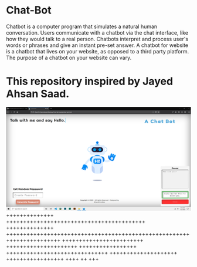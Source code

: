 # Chat-Bot
Chatbot is a computer program that simulates a natural human conversation. Users communicate with a chatbot via the chat interface, like how they would talk to a real person. Chatbots interpret and process user's words or phrases and give an instant pre-set answer. A chatbot for website is a chatbot that lives on your website, as opposed to a third party platform. The purpose of a chatbot on your website can vary. 
# This repository inspired by Jayed Ahsan Saad.


![alt text](https://github.com/AhsanParadise/Chat-Bot/blob/master/ScreenShot.png?raw=true)
++++++++++++++ +++++++++++++++++++++++++++++++++++++++++
++++++++++++++ ++++++++++++++++++++++++++++++++++++++++++++++++++++++++++++++++++++++
++++++++++++++++++++++++ +++++++++++++++++++++ +++++++++++++++++
 ++++++++++++++++++++++++++++++ ++++++++++++++++++++
+++++++++++++++++
++++ ++ +++
